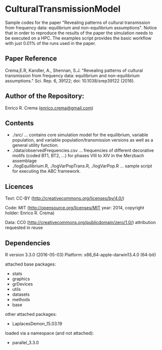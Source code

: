 # CulturalTransmissionModel
Sample codes for the paper "Revealing patterns of cultural transmission from frequency data: equilibrium  and non-equilibrium assumptions". Notice that in order to reproduce the results of the paper the simulation needs to be executed on a HPC. The examples script provides the basic workflow with just 0.01% of the runs used in the paper.

## Paper Reference 
Crema,E.R, Kandler, A., Shennan, S.J. "Revealing patterns of cultural transmission from frequency data:
equilibrium and non-equilibrium assumptions." Sci. Rep. 6, 39122; doi: 10.1038/srep39122 (2016).

## Author of the Repository:
Enrico R. Crema (enrico.crema@gmail.com)

## Contents
* ./src/ ... contains core simulation model for the equilibrium, variable population, and variable population/transmission versions as well as a general utility function.
* ./data/observedFrequencies.csv ... frequencies of different decorative motifs (coded BT1, BT2, ...) for phases VIII to XIV in the Merzbach assemblage
* ./logEquilibrium.R, ./logVarPopTrans.R, ./logVarPop.R ... sample script for executing the ABC framework. 

## Licences
Text: CC-BY (http://creativecommons.org/licenses/by/4.0/)

Code: MIT (http://opensource.org/licenses/MIT year: 2014, copyright holder: Enrico R. Crema)

Data: CC0 (http://creativecommons.org/publicdomain/zero/1.0/) attribution requested in reuse

## Dependencies
R version 3.3.0 (2016-05-03)
Platform: x86_64-apple-darwin13.4.0 (64-bit)

attached base packages:
* stats
* graphics
* grDevices
* utils
* datasets
* methods
* base    

other attached packages:
* LaplacesDemon_15.03.19

loaded via a namespace (and not attached):
* parallel_3.3.0
